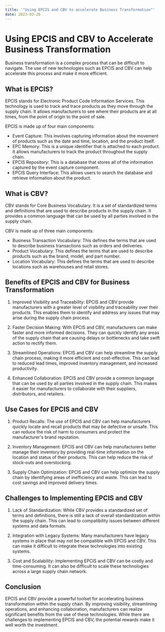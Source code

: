 ```yaml
---
title: '"Using EPCIS and CBV to accelerate Business Transformation"'
date: 2023-03-26
---
```


# Using EPCIS and CBV to Accelerate Business Transformation

Business transformation is a complex process that can be difficult to navigate. The use of new technologies such as EPCIS and CBV can help accelerate this process and make it more efficient.

## What is EPCIS?

EPCIS stands for Electronic Product Code Information Services. This technology is used to track and trace products as they move through the supply chain. It allows manufacturers to see where their products are at all times, from the point of origin to the point of sale.

EPCIS is made up of four main components:
* Event Capture: This involves capturing information about the movement of products such as the date and time, location, and the product itself.
* EPC Memory: This is a unique identifier that is attached to each product. It allows manufacturers to track the product throughout the supply chain.
* EPCIS Repository: This is a database that stores all of the information captured by the event capture component.
* EPCIS Query Interface: This allows users to search the database and retrieve information about the product.

## What is CBV?

CBV stands for Core Business Vocabulary. It is a set of standardized terms and definitions that are used to describe products in the supply chain. It provides a common language that can be used by all parties involved in the supply chain.

CBV is made up of three main components:
* Business Transaction Vocabulary: This defines the terms that are used to describe business transactions such as orders and deliveries.
* Product Vocabulary: This defines the terms that are used to describe products such as the brand, model, and part number.
* Location Vocabulary: This defines the terms that are used to describe locations such as warehouses and retail stores.

## Benefits of EPCIS and CBV for Business Transformation

1. Improved Visibility and Traceability: EPCIS and CBV provide manufacturers with a greater level of visibility and traceability over their products. This enables them to identify and address any issues that may arise during the supply chain process.

2. Faster Decision Making: With EPCIS and CBV, manufacturers can make faster and more informed decisions. They can quickly identify any areas of the supply chain that are causing delays or bottlenecks and take swift action to rectify them.

3. Streamlined Operations: EPCIS and CBV can help streamline the supply chain process, making it more efficient and cost-effective. This can lead to reduced lead times, improved inventory management, and increased productivity.

4. Enhanced Collaboration: EPCIS and CBV provide a common language that can be used by all parties involved in the supply chain. This makes it easier for manufacturers to collaborate with their suppliers, distributors, and retailers.

## Use Cases for EPCIS and CBV

1. Product Recalls: The use of EPCIS and CBV can help manufacturers quickly locate and recall products that may be defective or unsafe. This can reduce the risk of harm to consumers and protect the manufacturer's brand reputation.

2. Inventory Management: EPCIS and CBV can help manufacturers better manage their inventory by providing real-time information on the location and status of their products. This can help reduce the risk of stock-outs and overstocking.

3. Supply Chain Optimization: EPCIS and CBV can help optimize the supply chain by identifying areas of inefficiency and waste. This can lead to cost savings and improved delivery times.

## Challenges to Implementing EPCIS and CBV

1. Lack of Standardization: While CBV provides a standardized set of terms and definitions, there is still a lack of overall standardization within the supply chain. This can lead to compatibility issues between different systems and data formats.

2. Integration with Legacy Systems: Many manufacturers have legacy systems in place that may not be compatible with EPCIS and CBV. This can make it difficult to integrate these technologies into existing systems.

3. Cost and Scalability: Implementing EPCIS and CBV can be costly and time-consuming. It can also be difficult to scale these technologies across a large supply chain network.

## Conclusion

EPCIS and CBV provide a powerful toolset for accelerating business transformation within the supply chain. By improving visibility, streamlining operations, and enhancing collaboration, manufacturers can realize significant benefits from the use of these technologies. While there are challenges to implementing EPCIS and CBV, the potential rewards make it well worth the investment.
